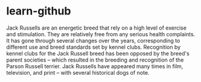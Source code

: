 # learn-github
Jack Russells are an energetic breed that rely on a high level of exercise and stimulation. They are relatively free from any serious health complaints. It has gone through several changes over the years, corresponding to different use and breed standards set by kennel clubs. Recognition by kennel clubs for the Jack Russell breed has been opposed by the breed's parent societies – which resulted in the breeding and recognition of the Parson Russell terrier. Jack Russells have appeared many times in film, television, and print – with several historical dogs of note.
